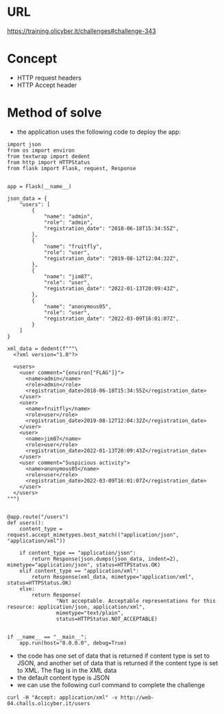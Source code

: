 # URL
https://training.olicyber.it/challenges#challenge-343
# Concept
* HTTP request headers
* HTTP Accept header
# Method of solve 
* the application uses the following code to deploy the app:
```
import json
from os import environ
from textwrap import dedent
from http import HTTPStatus
from flask import Flask, request, Response


app = Flask(__name__)

json_data = {
    "users": [
        {
            "name": "admin",
            "role": "admin",
            "registration_date": "2018-06-18T15:34:55Z",
        },
        {
            "name": "fruitfly",
            "role": "user",
            "registration_date": "2019-08-12T12:04:32Z",
        },
        {
            "name": "jim87",
            "role": "user",
            "registration_date": "2022-01-13T20:09:43Z",
        },
        {
            "name": "anonymous05",
            "role": "user",
            "registration_date": "2022-03-09T16:01:07Z",
        }
    ]
}

xml_data = dedent(f"""\
  <?xml version="1.0"?>

  <users>
    <user comment="{environ["FLAG"]}">
      <name>admin</name>
      <role>admin</role>
      <registration_date>2018-06-18T15:34:55Z</registration_date>
    </user>
    <user>
      <name>fruitfly</name>
      <role>user</role>
      <registration_date>2019-08-12T12:04:32Z</registration_date>
    </user>
    <user>
      <name>jim87</name>
      <role>user</role>
      <registration_date>2022-01-13T20:09:43Z</registration_date>
    </user>
    <user comment="Suspicious activity">
      <name>anonymous05</name>
      <role>user</role>
      <registration_date>2022-03-09T16:01:07Z</registration_date>
    </user>
  </users>
""")


@app.route("/users")
def users():
    content_type = request.accept_mimetypes.best_match(("application/json", "application/xml"))

    if content_type == "application/json":
        return Response(json.dumps(json_data, indent=2), mimetype="application/json", status=HTTPStatus.OK)
    elif content_type == "application/xml":
        return Response(xml_data, mimetype="application/xml", status=HTTPStatus.OK)
    else:
        return Response(
                "Not acceptable. Acceptable representations for this resource: application/json, application/xml",
                mimetype="text/plain",
                status=HTTPStatus.NOT_ACCEPTABLE)


if __name__ == "__main__":
    app.run(host="0.0.0.0", debug=True)
```
* the code has one set of data that is returned if content type is set to JSON, and another set of data that is returned if the content type is set to XML. The flag is in the XML data
* the default content type is JSON
* we can use the following curl command to complete the challenge
```
curl -H "Accept: application/xml" -v http://web-04.challs.olicyber.it/users
```
